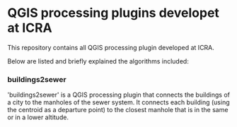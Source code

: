 # QGIS processing plugins developet at ICRA

This repository contains all QGIS processing plugin developed at ICRA.

Below are listed and briefly explained the algorithms included:

### buildings2sewer
'buildings2sewer' is a QGIS processing plugin that connects the buildings of a city to the manholes of the sewer system. It connects each building (using the centroid as a departure point) to the closest manhole that is in the same or in a lower altitude.
